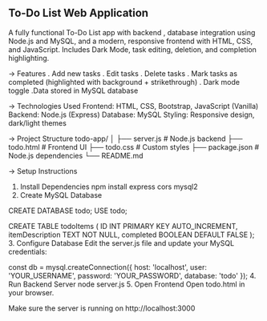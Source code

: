 ## To-Do List Web Application ##
A fully functional To-Do List app with backend , database integration using Node.js and MySQL, and a modern, responsive frontend with HTML, CSS, and JavaScript. Includes Dark Mode, task editing, deletion, and completion highlighting.

-> Features
. Add new tasks
. Edit tasks
. Delete tasks
. Mark tasks as completed (highlighted with background + strikethrough)
. Dark mode toggle
.Data stored in MySQL database

-> Technologies Used
Frontend: HTML, CSS, Bootstrap, JavaScript (Vanilla)
Backend: Node.js (Express)
Database: MySQL
Styling: Responsive design, dark/light themes

-> Project Structure
todo-app/
│
├── server.js          # Node.js backend
├── todo.html          # Frontend UI
├── todo.css           # Custom styles
├── package.json       # Node.js dependencies
└── README.md

-> Setup Instructions

1.  Install Dependencies
 npm install express cors mysql2
2.  Create MySQL Database

CREATE DATABASE todo;
USE todo;

CREATE TABLE todoItems (
  ID INT PRIMARY KEY AUTO_INCREMENT,
  itemDescription TEXT NOT NULL,
  completed BOOLEAN DEFAULT FALSE
);
3. Configure Database
Edit the server.js file and update your MySQL credentials:

const db = mysql.createConnection({
  host: 'localhost',
  user: 'YOUR_USERNAME',
  password: 'YOUR_PASSWORD',
  database: 'todo'
});
4. Run Backend Server
 node server.js
5.  Open Frontend
Open todo.html in your browser.

Make sure the server is running on http://localhost:3000

